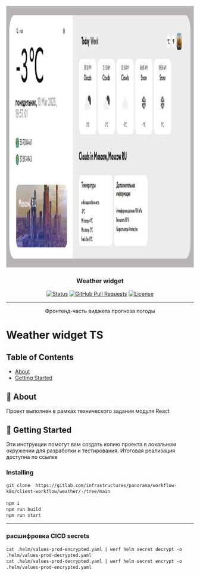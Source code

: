


<p align="center">
  <a href="" rel="noopener">
 <img width=100% height=700px src="./src/assets/img/preview.png" alt="Project logo"></a>
</p>

<h3 align="center">Weather widget</h3>

<div align="center">

[![Status](https://img.shields.io/badge/status-active-success.svg)]()
[![GitHub Pull Requests](https://img.shields.io/github/issues-pr/kylelobo/The-Documentation-Compendium.svg)](https://github.com/kylelobo/The-Documentation-Compendium/pulls)
[![License](https://img.shields.io/badge/license-MIT-blue.svg)](/LICENSE)

</div>

---

<p align="center"> Фронтенд-часть виджета прогноза погоды
    <br> 
</p>


# Weather widget TS

## Table of Contents

- [About](#about)
- [Getting Started](#getting_started)

## 🧐 About <a name = "about"></a>

Проект выполнен в рамках технического задания модуля React

## 🔧 Getting Started <a name = "getting_started"></a>

Эти инструкции помогут вам создать копию проекта в локальном окружении для разработки и тестирования. 
Итоговая реализация доступна по ссылке 
###  Installing
```
git clone  https://gitlab.com/infrastructures/panorama/workflow-k8s/client-workflow/weather/-/tree/main

npm i
npm run build
npm run start
```
---




### расшифровка CICD secrets 


```
cat .helm/values-prod-encrypted.yaml | werf helm secret decrypt -o .helm/values-prod-decrypted.yaml
cat .helm/values-prod-decrypted.yaml | werf helm secret encrypt -o .helm/values-prod-encrypted.yaml
```


